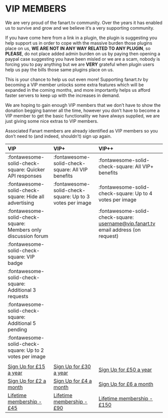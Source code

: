# __VIP MEMBERS__

We are very proud of the fanart.tv community. Over the years it has enabled us to survive and grow and we believe it’s a very supporting community.


If you have come here from a link in a plugin, the plugin is suggesting you help support us in order to cope with the massive burden those plugins place on us, __WE ARE NOT IN ANY WAY RELATED TO ANY PLUGIN__, so __PLEASE__, do not place added admin burden on us by paying then opening a paypal case suggesting you have been misled or we are a scam, nobody is forcing you to pay anything but we are __VERY__ grateful when plugin users help us pay the bills those same plugins place on us.

This is your chance to help us out even more! Supporting fanart.tv by becoming a VIP member unlocks some extra features which will be expanded in the coming months, and more importantly helps us afford faster servers to keep up with the increases in demand.

We are hoping to gain enough VIP members that we don’t have to show the donation begging banner all the time, however you don’t have to become a VIP member to get the basic functionality we have always supplied, we are just giving some nice extras to VIP members.

Associated Fanart members are already identified as VIP members so you don’t need to (and indeed, shouldn’t) sign up again.


| VIP                                                            | VIP+                                                     | VIP++                                                                             |
| :--------------------------------------------------------------| :------------------------------------------------------- | :-------------------------------------------------------------------------------- |
| :fontawesome-solid-check-square: Quicker API responses         | :fontawesome-solid-check-square: All VIP benefits        | :fontawesome-solid-check-square: All VIP+ benefits                                |
| :fontawesome-solid-check-square: Hide all advertising          | :fontawesome-solid-check-square: Up to 3 votes per image | :fontawesome-solid-check-square: Up to 4 votes per image                          |
| :fontawesome-solid-check-square: Members only discussion forum |                                                          | :fontawesome-solid-check-square: username@vip.fanart.tv email address (on request)|
| :fontawesome-solid-check-square: VIP badge                     |                                                          |                                                                                   |
| :fontawesome-solid-check-square: Additional 3 requests         |                                                          |                                                                                   |
| :fontawesome-solid-check-square: Additional 5 pending          |                                                          |                                                                                   |
| :fontawesome-solid-check-square: Up to 2 votes per image       |                                                          |                                                                                   |
|                                                                |                                                          |                                                                                   |
| [Sign Up for £15 a year](https://fanart.tv/membership-account/membership-checkout/?level=6) | [Sign Up for £30 a year](https://fanart.tv/membership-account/membership-checkout/?level=7)                                   | [Sign Up for £50 a year](https://fanart.tv/membership-account/membership-checkout/?level=10)                                                            |
|  [Sign Up for £2 a month](https://fanart.tv/membership-account/membership-checkout/?level=7)                                        | [Sign Up for £4 a month](https://fanart.tv/membership-account/membership-checkout/?level=8)                                   | [Sign Up for £6 a month](https://fanart.tv/membership-account/membership-checkout/?level=11)                                                            |
|  [Lifetime membership - £45](https://fanart.tv/membership-account/membership-checkout/?level=2)                                     | [Lifetime membership - £90](https://fanart.tv/membership-account/membership-checkout/?level=9)                                | [Lifetime membership - £150](https://fanart.tv/membership-account/membership-checkout/?level=12)                                                        |

 
 
 

